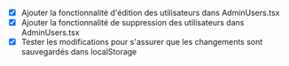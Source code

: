 - [x] Ajouter la fonctionnalité d'édition des utilisateurs dans AdminUsers.tsx
- [x] Ajouter la fonctionnalité de suppression des utilisateurs dans AdminUsers.tsx
- [x] Tester les modifications pour s'assurer que les changements sont sauvegardés dans localStorage
